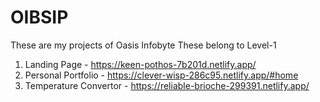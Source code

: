 # OIBSIP

These are my projects of Oasis Infobyte
These belong to Level-1

1) Landing Page - https://keen-pothos-7b201d.netlify.app/
2) Personal Portfolio - https://clever-wisp-286c95.netlify.app/#home
3) Temperature Convertor - https://reliable-brioche-299391.netlify.app/
